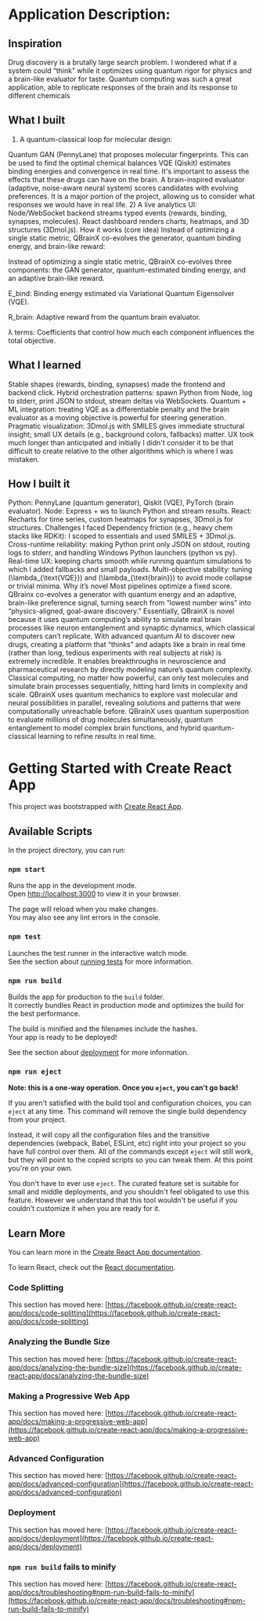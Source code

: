 # Application Description:

## Inspiration
Drug discovery is a brutally large search problem. I wondered what if a system could “think” while it optimizes using quantum rigor for physics and a brain-like evaluator for taste. Quantum computing was such a great application, able to replicate responses of the brain and its response to different chemicals

## What I built
1) A quantum-classical loop for molecular design:

Quantum GAN (PennyLane) that proposes molecular fingerprints. This can be used to find the optimal chemical balances
VQE (Qiskit) estimates binding energies and convergence in real time. It's important to assess the effects that these drugs can have on the brain.
A brain-inspired evaluator (adaptive, noise-aware neural system) scores candidates with evolving preferences. It is a major portion of the project, allowing us to consider what responses we would have in real life. 2) A live analytics UI:
Node/WebSocket backend streams typed events (rewards, binding, synapses, molecules).
React dashboard renders charts, heatmaps, and 3D structures (3Dmol.js).
How it works (core idea)
Instead of optimizing a single static metric, QBrainX co-evolves the generator, quantum binding energy, and brain-like reward:

Instead of optimizing a single static metric, QBrainX co-evolves three components: the GAN generator, quantum-estimated binding energy, and an adaptive brain-like reward.

E_bind: Binding energy estimated via Variational Quantum Eigensolver (VQE).

R_brain: Adaptive reward from the quantum brain evaluator.

λ terms: Coefficients that control how much each component influences the total objective.

## What I learned
Stable shapes (rewards, binding, synapses) made the frontend and backend click.
Hybrid orchestration patterns: spawn Python from Node, log to stderr, print JSON to stdout, stream deltas via WebSockets.
Quantum + ML integration: treating VQE as a differentiable penalty and the brain evaluator as a moving objective is powerful for steering generation.
Pragmatic visualization: 3Dmol.js with SMILES gives immediate structural insight; small UX details (e.g., background colors, fallbacks) matter. UX took much longer than anticipated and initially I didn't consider it to be that difficult to create relative to the other algorithms which is where I was mistaken.

## How I built it
Python: PennyLane (quantum generator), Qiskit (VQE), PyTorch (brain evaluator).
Node: Express + ws to launch Python and stream results.
React: Recharts for time series, custom heatmaps for synapses, 3Dmol.js for structures.
Challenges I faced
Dependency friction (e.g., heavy chem stacks like RDKit): I scoped to essentials and used SMILES + 3Dmol.js.
Cross-runtime reliability: making Python print only JSON on stdout, routing logs to stderr, and handling Windows Python launchers (python vs py).
Real-time UX: keeping charts smooth while running quantum simulations to which I added fallbacks and small payloads.
Multi-objective stability: tuning (\lambda_{\text{VQE}}) and (\lambda_{\text{brain}}) to avoid mode collapse or trivial minima.
Why it’s novel
Most pipelines optimize a fixed score. QBrainx co-evolves a generator with quantum energy and an adaptive, brain-like preference signal, turning search from “lowest number wins” into “physics-aligned, goal-aware discovery.” Essentially, QBrainX is novel because it uses quantum computing’s ability to simulate real brain processes like neuron entanglement and synaptic dynamics, which classical computers can’t replicate. With advanced quantum AI to discover new drugs, creating a platform that “thinks” and adapts like a brain in real time (rather than long, tedious experiments with real subjects at risk) is extremely incredible. It enables breakthroughs in neuroscience and pharmaceutical research by directly modeling nature’s quantum complexity. Classical computing, no matter how powerful, can only test molecules and simulate brain processes sequentially, hitting hard limits in complexity and scale. QBrainX uses quantum mechanics to explore vast molecular and neural possibilities in parallel, revealing solutions and patterns that were computationally unreachable before. QBrainX uses quantum superposition to evaluate millions of drug molecules simultaneously, quantum entanglement to model complex brain functions, and hybrid quantum-classical learning to refine results in real time.

# Getting Started with Create React App

This project was bootstrapped with [Create React App](https://github.com/facebook/create-react-app).

## Available Scripts

In the project directory, you can run:

### `npm start`

Runs the app in the development mode.\
Open [http://localhost:3000](http://localhost:3000) to view it in your browser.

The page will reload when you make changes.\
You may also see any lint errors in the console.

### `npm test`

Launches the test runner in the interactive watch mode.\
See the section about [running tests](https://facebook.github.io/create-react-app/docs/running-tests) for more information.

### `npm run build`

Builds the app for production to the `build` folder.\
It correctly bundles React in production mode and optimizes the build for the best performance.

The build is minified and the filenames include the hashes.\
Your app is ready to be deployed!

See the section about [deployment](https://facebook.github.io/create-react-app/docs/deployment) for more information.

### `npm run eject`

**Note: this is a one-way operation. Once you `eject`, you can't go back!**

If you aren't satisfied with the build tool and configuration choices, you can `eject` at any time. This command will remove the single build dependency from your project.

Instead, it will copy all the configuration files and the transitive dependencies (webpack, Babel, ESLint, etc) right into your project so you have full control over them. All of the commands except `eject` will still work, but they will point to the copied scripts so you can tweak them. At this point you're on your own.

You don't have to ever use `eject`. The curated feature set is suitable for small and middle deployments, and you shouldn't feel obligated to use this feature. However we understand that this tool wouldn't be useful if you couldn't customize it when you are ready for it.

## Learn More

You can learn more in the [Create React App documentation](https://facebook.github.io/create-react-app/docs/getting-started).

To learn React, check out the [React documentation](https://reactjs.org/).

### Code Splitting

This section has moved here: [https://facebook.github.io/create-react-app/docs/code-splitting](https://facebook.github.io/create-react-app/docs/code-splitting)

### Analyzing the Bundle Size

This section has moved here: [https://facebook.github.io/create-react-app/docs/analyzing-the-bundle-size](https://facebook.github.io/create-react-app/docs/analyzing-the-bundle-size)

### Making a Progressive Web App

This section has moved here: [https://facebook.github.io/create-react-app/docs/making-a-progressive-web-app](https://facebook.github.io/create-react-app/docs/making-a-progressive-web-app)

### Advanced Configuration

This section has moved here: [https://facebook.github.io/create-react-app/docs/advanced-configuration](https://facebook.github.io/create-react-app/docs/advanced-configuration)

### Deployment

This section has moved here: [https://facebook.github.io/create-react-app/docs/deployment](https://facebook.github.io/create-react-app/docs/deployment)

### `npm run build` fails to minify

This section has moved here: [https://facebook.github.io/create-react-app/docs/troubleshooting#npm-run-build-fails-to-minify](https://facebook.github.io/create-react-app/docs/troubleshooting#npm-run-build-fails-to-minify)
